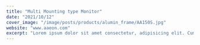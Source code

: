 ```yaml
---
title: "Multi Mounting type Monitor"
date: "2021/10/12"
cover_image: "/image/posts/products/alumin_frame/AA150S.jpg"
website: "www.aaeon.com"
excerpt: "Lorem ipsum dolor sit amet consectetur, adipisicing elit. Cum quia a cumque omnis est esse quo ab saepe nihil facilis eius quaerat explicabo vitae, repellat quas debitis error ullam tempore!"
---
```

